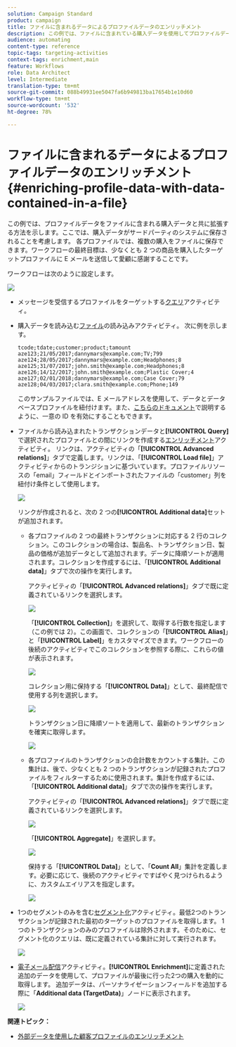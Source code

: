 ```yaml
---
solution: Campaign Standard
product: campaign
title: ファイルに含まれるデータによるプロファイルデータのエンリッチメント
description: この例では、ファイルに含まれている購入データを使用してプロファイルデータのエンリッチメントをおこなう方法を示します。
audience: automating
content-type: reference
topic-tags: targeting-activities
context-tags: enrichment,main
feature: Workflows
role: Data Architect
level: Intermediate
translation-type: tm+mt
source-git-commit: 088b49931ee5047fa6b949813ba17654b1e10d60
workflow-type: tm+mt
source-wordcount: '532'
ht-degree: 78%

---
```



# ファイルに含まれるデータによるプロファイルデータのエンリッチメント {#enriching-profile-data-with-data-contained-in-a-file}

この例では、プロファイルデータをファイルに含まれる購入データと共に拡張する方法を示します。ここでは、購入データがサードパーティのシステムに保存されることを考慮します。 各プロファイルでは、複数の購入をファイルに保存できます。ワークフローの最終目標は、少なくとも 2 つの商品を購入したターゲットプロファイルに E メールを送信して愛顧に感謝することです。

ワークフローは次のように設定します。

![](assets/enrichment_example_workflow.png)

* メッセージを受信するプロファイルをターゲットする[クエリ](../../automating/using/query.md)アクティビティ。
* 購入データを読み込む[ファイル](../../automating/using/load-file.md)の読み込みアクティビティ。 次に例を示します。

   ```
   tcode;tdate;customer;product;tamount
   aze123;21/05/2017;dannymars@example.com;TV;799
   aze124;28/05/2017;dannymars@example.com;Headphones;8
   aze125;31/07/2017;john.smith@example.com;Headphones;8
   aze126;14/12/2017;john.smith@example.com;Plastic Cover;4
   aze127;02/01/2018;dannymars@example.com;Case Cover;79
   aze128;04/03/2017;clara.smith@example.com;Phone;149
   ```

   このサンプルファイルでは、E メールアドレスを使用して、データとデータベースプロファイルを紐付けます。また、[こちらのドキュメント](../../developing/using/configuring-the-resource-s-data-structure.md#generating-a-unique-id-for-profiles-and-custom-resources)で説明するように、一意の ID を有効にすることもできます。

* ファイルから読み込まれたトランザクションデータと&#x200B;**[!UICONTROL Query]**&#x200B;で選択されたプロファイルとの間にリンクを作成する[エンリッチメント](../../automating/using/enrichment.md)アクティビティ。 リンクは、アクティビティの「**[!UICONTROL Advanced relations]**」タブで定義します。リンクは、「**[!UICONTROL Load file]**」アクティビティからのトランジションに基づいています。プロファイルリソースの「email」フィールドとインポートされたファイルの「customer」列を紐付け条件として使用します。

   ![](assets/enrichment_example_workflow2.png)

   リンクが作成されると、次の 2 つの&#x200B;**[!UICONTROL Additional data]**&#x200B;セットが追加されます。

   * 各プロファイルの 2 つの最終トランザクションに対応する 2 行のコレクション。このコレクションの場合は、製品名、トランザクション日、製品の価格が追加データとして追加されます。データに降順ソートが適用されます。コレクションを作成するには、「**[!UICONTROL Additional data]**」タブで次の操作を実行します。

      アクティビティの「**[!UICONTROL Advanced relations]**」タブで既に定義されているリンクを選択します。

      ![](assets/enrichment_example_workflow3.png)

      「**[!UICONTROL Collection]**」を選択して、取得する行数を指定します（この例では 2）。この画面で、コレクションの「**[!UICONTROL Alias]**」と「**[!UICONTROL Label]**」をカスタマイズできます。ワークフローの後続のアクティビティでこのコレクションを参照する際に、これらの値が表示されます。

      ![](assets/enrichment_example_workflow4.png)

      コレクション用に保持する「**[!UICONTROL Data]**」として、最終配信で使用する列を選択します。

      ![](assets/enrichment_example_workflow6.png)

      トランザクション日に降順ソートを適用して、最新のトランザクションを確実に取得します。

      ![](assets/enrichment_example_workflow7.png)

   * 各プロファイルのトランザクションの合計数をカウントする集計。この集計は、後で、少なくとも 2 つのトランザクションが記録されたプロファイルをフィルターするために使用されます。集計を作成するには、「**[!UICONTROL Additional data]**」タブで次の操作を実行します。

      アクティビティの「**[!UICONTROL Advanced relations]**」タブで既に定義されているリンクを選択します。

      ![](assets/enrichment_example_workflow3.png)

      「**[!UICONTROL Aggregate]**」を選択します。

      ![](assets/enrichment_example_workflow8.png)

      保持する「**[!UICONTROL Data]**」として、「**Count All**」集計を定義します。必要に応じて、後続のアクティビティですばやく見つけられるように、カスタムエイリアスを指定します。

      ![](assets/enrichment_example_workflow9.png)

* 1つのセグメントのみを含む[セグメント化](../../automating/using/segmentation.md)アクティビティ。最低2つのトランザクションが記録された最初のターゲットのプロファイルを取得します。 1 つのトランザクションのみのプロファイルは除外されます。そのために、セグメント化のクエリは、既に定義されている集計に対して実行されます。

   ![](assets/enrichment_example_workflow5.png)

* [電子メール配信](../../automating/using/email-delivery.md)アクティビティ。**[!UICONTROL Enrichment]**&#x200B;に定義された追加のデータを使用して、プロファイルが最後に行った2つの購入を動的に取得します。 追加データは、パーソナライゼーションフィールドを追加する際に「**Additional data (TargetData)**」ノードに表示されます。

   ![](assets/enrichment_example_workflow10.png)

**関連トピック：**

* [外部データを使用した顧客プロファイルのエンリッチメント](https://helpx.adobe.com/jp/campaign/kb/simplify-campaign-management.html#Managedatatofuelengagingexperiences)
